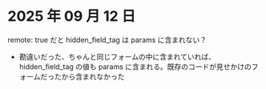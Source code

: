 # 2025 年 09 月 12 日

remote: true だと hidden_field_tag は params に含まれない？

- 勘違いだった、ちゃんと同じフォームの中に含まれていれば、hidden_field_tag の値も params に含まれる。既存のコードが見せかけのフォームだったから含まれなかった
